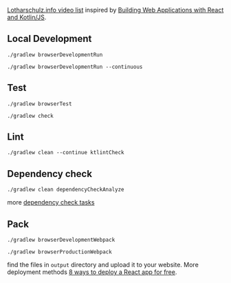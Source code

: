 [Lotharschulz.info video list](https://www.lotharschulz.info/videos/) inspired by [Building Web Applications with React and Kotlin/JS](https://play.kotlinlang.org/hands-on/Building%20Web%20Applications%20with%20React%20and%20Kotlin%20JS/01_Introduction).

## Local Development
```shell script
./gradlew browserDevelopmentRun
```

```shell script
./gradlew browserDevelopmentRun --continuous
```

## Test
```shell script
./gradlew browserTest
```

```shell script
./gradlew check
```

## Lint
```shell script
./gradlew clean --continue ktlintCheck
```

## Dependency check
```shell script
./gradlew clean dependencyCheckAnalyze
```
more [dependency check tasks](https://jeremylong.github.io/DependencyCheck/dependency-check-gradle/configuration.html)

## Pack
```shell script
./gradlew browserDevelopmentWebpack
```

```shell script
./gradlew browserProductionWebpack
```
find the files in `output` directory and upload it to your website.
More deployment methods [8 ways to deploy a React app for free](https://blog.logrocket.com/8-ways-to-deploy-a-react-app-for-free/).